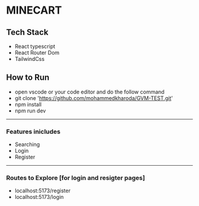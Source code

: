 # MINECART

## Tech Stack 
- React typescript
- React Router Dom
- TailwindCss

## How to Run 
- open vscode or your code editor and do the follow command
- git clone 'https://github.com/mohammedkharoda/GVM-TEST.git'
- npm install
- npm run dev

---
### Features inicludes 
- Searching
- Login
- Register

--- 
### Routes to Explore [for login and resigter pages]
- localhost:5173/register
- localhost:5173/login
